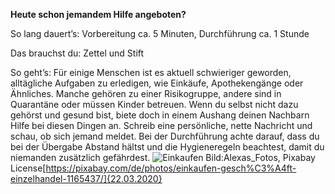 **Heute schon jemandem Hilfe angeboten?**

So lang dauert’s: Vorbereitung ca. 5 Minuten, Durchführung ca. 1 Stunde

Das brauchst du: Zettel und Stift

So geht’s: Für einige Menschen ist es aktuell schwieriger geworden, alltägliche Aufgaben zu erledigen, wie Einkäufe, Apothekengänge oder Ähnliches. 
Manche gehören zu einer Risikogruppe, andere sind in Quarantäne oder müssen Kinder betreuen. Wenn du selbst nicht dazu gehörst und gesund bist, 
biete doch in einem Aushang deinen Nachbarn Hilfe bei diesen Dingen an. Schreib eine persönliche, nette Nachricht und schau, ob sich jemand meldet. 
Bei der Durchführung achte darauf, dass du bei der Übergabe Abstand hältst und die Hygieneregeln beachtest, damit du niemanden zusätzlich gefährdest.
![Einkaufen](https://cdn.pixabay.com/photo/2016/01/27/22/10/shopping-1165437_1280.jpg)
Bild:Alexas_Fotos, Pixabay License[https://pixabay.com/de/photos/einkaufen-gesch%C3%A4ft-einzelhandel-1165437/]{22.03.2020}
